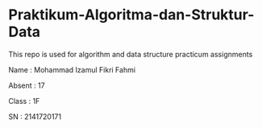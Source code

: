 # Praktikum-Algoritma-dan-Struktur-Data
This repo is used for algorithm and data structure practicum assignments

Name    : Mohammad Izamul Fikri Fahmi

Absent  : 17

Class   : 1F

SN      : 2141720171
